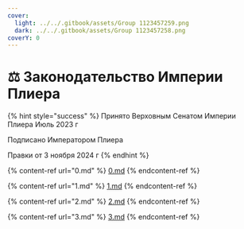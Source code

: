 ```yaml
---
cover:
  light: ../../.gitbook/assets/Group 1123457259.png
  dark: ../../.gitbook/assets/Group 1123457258.png
coverY: 0
---
```


# ⚖️ Законодательство Империи Плиера

{% hint style="success" %}
Принято Верховным Сенатом Империи Плиера Июль 2023 г

Подписано Императором Плиера

Правки от 3 ноября 2024 г
{% endhint %}

{% content-ref url="0.md" %}
[0.md](0.md)
{% endcontent-ref %}

{% content-ref url="1.md" %}
[1.md](1.md)
{% endcontent-ref %}

{% content-ref url="2.md" %}
[2.md](2.md)
{% endcontent-ref %}

{% content-ref url="3.md" %}
[3.md](3.md)
{% endcontent-ref %}

